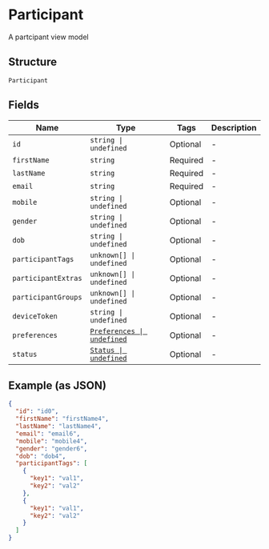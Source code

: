 
# Participant

A partcipant view model

## Structure

`Participant`

## Fields

| Name | Type | Tags | Description |
|  --- | --- | --- | --- |
| `id` | `string \| undefined` | Optional | - |
| `firstName` | `string` | Required | - |
| `lastName` | `string` | Required | - |
| `email` | `string` | Required | - |
| `mobile` | `string \| undefined` | Optional | - |
| `gender` | `string \| undefined` | Optional | - |
| `dob` | `string \| undefined` | Optional | - |
| `participantTags` | `unknown[] \| undefined` | Optional | - |
| `participantExtras` | `unknown[] \| undefined` | Optional | - |
| `participantGroups` | `unknown[] \| undefined` | Optional | - |
| `deviceToken` | `string \| undefined` | Optional | - |
| `preferences` | [`Preferences \| undefined`](../../doc/models/preferences.md) | Optional | - |
| `status` | [`Status \| undefined`](../../doc/models/status.md) | Optional | - |

## Example (as JSON)

```json
{
  "id": "id0",
  "firstName": "firstName4",
  "lastName": "lastName4",
  "email": "email6",
  "mobile": "mobile4",
  "gender": "gender6",
  "dob": "dob4",
  "participantTags": [
    {
      "key1": "val1",
      "key2": "val2"
    },
    {
      "key1": "val1",
      "key2": "val2"
    }
  ]
}
```

